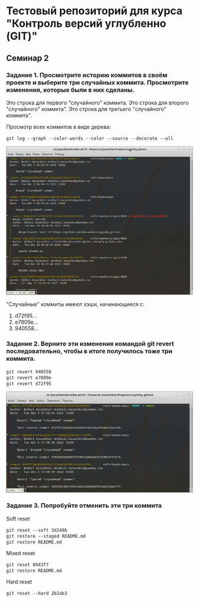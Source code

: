 # Тестовый репозиторий для курса "Контроль версий углубленно (GIT)"

## Семинар 2
### Задание 1. Просмотрите историю коммитов в своём проекте и выберите три случайных коммита. Просмотрите изменения, которые были в них сделаны.

Это строка для первого "случайного" коммита.
Это строка для второго "случайного" коммита".
Это строка для третьего "случайного" коммита".

Просмотр всех коммитов в виде дерева:
    
    git log --graph --color-words --color --source --decorate --all

![Результат выполнения команды просмотра всех коммитов](/git_pics/pic01.png "Результат выполнения команды просмотра всех коммитов")

"Случайные" коммиты имеют хэши, начинающиеся с:
1. d72f95...
2. e7809e...
3. 940558...

### Задание 2. Верните эти изменения командой git revert последовательно, чтобы в итоге получилось тоже три коммита.

    git revert 940558
    git revert e7809e
    git revert d72f95

![Результат выполнения команд revert](/git_pics/pic02.png "Результат выполнения команд revert")


### Задание 3. Попробуйте отменить эти три коммита

Soft reset

    git reset --soft 3d249b
    git restore --staged README.md
    git restore README.md

Mixed reset

    git reset 8943f7
    git restore README.md

Hard reset

    git reset --hard 2b2ab3